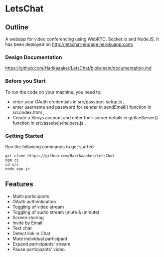 # LetsChat

## Outline

A webapp for video conferencing using WebRTC, Socket.io and NodeJS.
It has been deployed on http://letschat-engage.herokuapp.com/ 

### Design Documentation

https://github.com/Harikaaaker/LetsChat/blob/main/documentation.md

### Before you Start

To run the code on your machine, you need to:

- enter your OAuth credentials in src/passport-setup.js , 
- enter username and password for sender in sendEmail() function in src/index.html ,
- Create a Xirsys account and enter their server details in getIceServer() function in src/assets/js/helpers.js .

### Getting Started

Run the following commands to get started

```
git clone https://github.com/Harikaaaker/LetsChat
npm ci
cd src
node app.js
```

## Features

- Multi-participants
- OAuth authentication
- Toggling of video stream
- Toggling of audio stream (mute & unmute)
- Screen sharing
- Invite by Email
- Text chat
- Detect link in Chat
- Mute individual participant
- Expand participants' stream
- Pause participants' video

